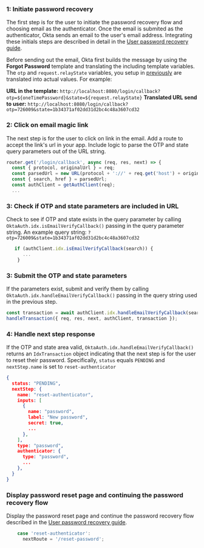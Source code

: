 ### 1: Initiate password recovery

The first step is for the user to initiate the password recovery flow and choosing email as the authenticator. Once the email is submited as the authenticator, Okta sends an email to the user's email address. Integrating these initials steps are described in detail in the [User password recovery guide](docs/guides/oie-embedded-sdk-use-case-pwd-recovery-mfa/nodejs/main/).

Before sending out the email, Okta first builds the message by using the **Forgot Password** template and translating the including template variables. The `otp` and `request.relayState` variables, you setup in [previously](#update-the-forgot-password-email-template) are translated into actual values. For example:

**URL in the template:** `http://localhost:8080/login/callback?otp=${oneTimePassword}&state=${request.relayState}`
**Translated URL send to user:** `http://localhost:8080/login/callback?otp=726009&state=1b34371af02dd31d2bc4c48a3607cd32`

### 2: Click on email magic link

The next step is for the user to click on link in the email. Add a route to accept the link's url in your app. Include logic to parse the OTP and state query parameters out of the URL string.

```javascript
router.get('/login/callback', async (req, res, next) => {
  const { protocol, originalUrl } = req;
  const parsedUrl = new URL(protocol + '://' + req.get('host') + originalUrl);
  const { search, href } = parsedUrl;
  const authClient = getAuthClient(req);
  ...
```

### 3: Check if OTP and state parameters are included in URL

Check to see if OTP and state exists in the query parameter by calling `OktaAuth.idx.isEmailVerifyCallback()` passing in the query parameter string. An example query string: `?otp=726009&state=1b34371af02dd31d2bc4c48a3607cd32`

```javascript
   if (authClient.idx.isEmailVerifyCallback(search)) {
      ...
    }
```

### 3: Submit the OTP and state parameters

If the parameters exist, submit and verify them by calling `OktaAuth.idx.handleEmailVerifyCallback()` passing in the query string used in the previous step.

```javascript
const transaction = await authClient.idx.handleEmailVerifyCallback(search);
handleTransaction({ req, res, next, authClient, transaction });
```

### 4: Handle next step response

If the OTP and state area valid, `OktaAuth.idx.handleEmailVerifyCallback()` returns an `IdxTransaction` object indicating that the next step is for the user to reset their password.  Specifically, `status` equals `PENDING` and `nextStep.name` is set to `reset-authenticator`

```json
{
  status: "PENDING",
  nextStep: {
    name: "reset-authenticator",
    inputs: [
      {
        name: "password",
        label: "New password",
        secret: true,
        ...
      },
    ],
    type: "password",
    authenticator: {
      type: "password",
      ...
    },
  }
}

```

### Display password reset page and continuing the password recovery flow

Display the password reset page and continue the password recovery flow described in the [User password recovery guide](docs/guides/oie-embedded-sdk-use-case-pwd-recovery-mfa/nodejs/main/).

```javascript
    case 'reset-authenticator':
      nextRoute = '/reset-password';
```
